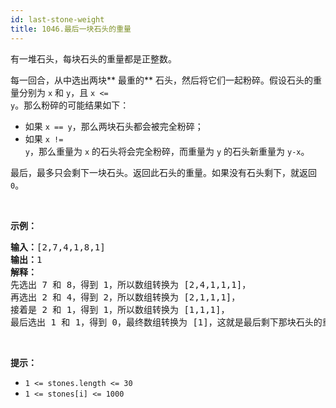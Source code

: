 ```yaml
---
id: last-stone-weight
title: 1046.最后一块石头的重量
---
```

有一堆石头，每块石头的重量都是正整数。

每一回合，从中选出两块** 最重的** 石头，然后将它们一起粉碎。假设石头的重量分别为 <code>x</code> 和 <code>y</code>，且 <code>x &lt;= y</code>。那么粉碎的可能结果如下：


- 如果 <code>x == y</code>，那么两块石头都会被完全粉碎；
- 如果 <code>x != y</code>，那么重量为 <code>x</code> 的石头将会完全粉碎，而重量为 <code>y</code> 的石头新重量为 <code>y-x</code>。

最后，最多只会剩下一块石头。返回此石头的重量。如果没有石头剩下，就返回 <code>0</code>。

 

**示例：**


<pre><strong>输入：</strong>[2,7,4,1,8,1]<br/><strong>输出：</strong>1<br/><strong>解释：</strong><br/>先选出 7 和 8，得到 1，所以数组转换为 [2,4,1,1,1]，<br/>再选出 2 和 4，得到 2，所以数组转换为 [2,1,1,1]，<br/>接着是 2 和 1，得到 1，所以数组转换为 [1,1,1]，<br/>最后选出 1 和 1，得到 0，最终数组转换为 [1]，这就是最后剩下那块石头的重量。</pre>

 

**提示：**

- <code>1 &lt;= stones.length &lt;= 30</code>
- <code>1 &lt;= stones[i] &lt;= 1000</code>